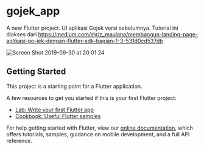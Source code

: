 # gojek_app

A new Flutter project.
UI aplikasi Gojek versi sebelumnya. Tutorial ini diakses dari https://medium.com/@riz_maulana/membangun-landing-page-aplikasi-go-jek-dengan-flutter-sdk-bagian-1-3-531d0cd537db


![Screen Shot 2019-09-30 at 20 01 24](https://user-images.githubusercontent.com/35857067/65881687-f4638e00-e3bd-11e9-8403-efe60c29e9f4.png)








## Getting Started

This project is a starting point for a Flutter application.

A few resources to get you started if this is your first Flutter project:

- [Lab: Write your first Flutter app](https://flutter.dev/docs/get-started/codelab)
- [Cookbook: Useful Flutter samples](https://flutter.dev/docs/cookbook)

For help getting started with Flutter, view our 
[online documentation](https://flutter.dev/docs), which offers tutorials, 
samples, guidance on mobile development, and a full API reference.
